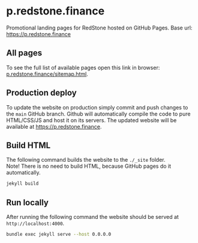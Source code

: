 # p.redstone.finance

Promotional landing pages for RedStone hosted on GitHub Pages.
Base url: https://p.redstone.finance

## All pages
To see the full list of available pages open this link in browser: [p.redstone.finance/sitemap.html](https://p.redstone.finance/sitemap.html).

## Production deploy
To update the website on production simply commit and push changes to the `main` GitHub branch.
Github will automatically compile the code to pure HTML/CSS/JS and host it on its servers. The updated website will be available at https://p.redstone.finance.

## Build HTML
The following command builds the website to the `./_site` folder.
<br />
Note! There is no need to build HTML, because GitHub pages do it automatically.
```sh
jekyll build
```

## Run locally
After running the following command the website should be served at `http://localhost:4000`.
```sh
bundle exec jekyll serve --host 0.0.0.0
```
